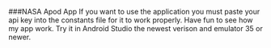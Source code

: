 ###NASA Apod App
If you want to use the application you must paste your api key into the constants file for it to work properly.
Have fun to see how my app work. Try it in Android Studio the newest verison and emulator 35 or newer.
